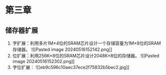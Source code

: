 # 第三章
## 储存器扩展
1. 字扩展：利用多片1M×4位的SRAM芯片设计一个存储容量为1M×8位的SRAM存储器。
![[Pasted image 20240516152142.png]]
2. 位扩展：利用256K×8位的SRAM芯片设计2048K×8位的存储器。
![[Pasted image 20240516152302.png]]
3. 字位扩展：
![[eb9c596c10aec37ece2f75832b5bec2.jpg]]

